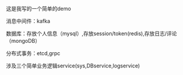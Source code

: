 这是我写的一个简单的demo

消息中间件：kafka

数据库：存放个人信息（mysql）,存放session/token(redis),存放日志/评论（mongoDB）

分布式事务：etcd,grpc

涉及三个简单业务逻辑service(sys,DBservice,logservice)